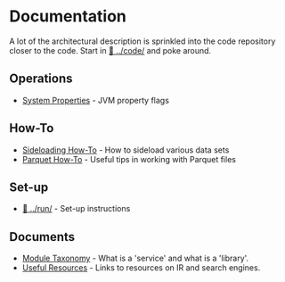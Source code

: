 # Documentation

A lot of the architectural description is sprinkled into the code repository closer to the code. 
Start in [📁 ../code/](../code/) and poke around.

## Operations

* [System Properties](system-properties.md) - JVM property flags

## How-To 
* [Sideloading How-To](sideloading-howto.md) - How to sideload various data sets
* [Parquet How-To](parquet-howto.md) - Useful tips in working with Parquet files

## Set-up

* [📁 ../run/](../run/) - Set-up instructions

## Documents

* [Module Taxonomy](module-taxonomy.md) - What is a 'service' and what is a 'library'.
* [Useful Resources](useful-resources.md) - Links to resources on IR and search engines.
